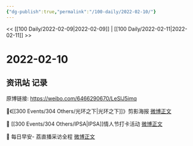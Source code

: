 ```yaml
---
{"dg-publish":true,"permalink":"/100-daily/2022-02-10/"}
---
```



<< [[100 Daily/2022-02-09\|2022-02-09]] | [[100 Daily/2022-02-11\|2022-02-11]] >>

# 2022-02-10

## 资讯站 记录

原博链接: https://weibo.com/6466290670/LeSlJ5imq

🌟《[[300 Events/304 Others/光环之下\|光环之下]]》剪影海报 [微博正文](https://weibo.com/detail/4735378688841015)

🌟 [[300 Events/304 Others/IPSA\|IPSA]]情人节打卡活动 [微博正文](https://weibo.com/detail/4735339706450460)

🌟 每日早安- 荔直播采访全程 [微博正文](https://weibo.com/detail/4735243291986096)
